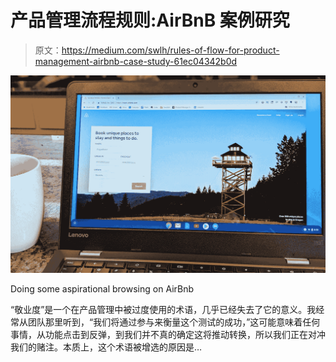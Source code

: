 # 产品管理流程规则:AirBnB 案例研究

> 原文：<https://medium.com/swlh/rules-of-flow-for-product-management-airbnb-case-study-61ec04342b0d>

![](img/8007a411eb3bbc200485c3bbb8aeb477.png)

Doing some aspirational browsing on AirBnb

“敬业度”是一个在产品管理中被过度使用的术语，几乎已经失去了它的意义。我经常从团队那里听到，“我们将通过参与来衡量这个测试的成功，”这可能意味着任何事情，从功能点击到反弹，到我们并不真的确定这将推动转换，所以我们正在对冲我们的赌注。本质上，这个术语被增选的原因是…